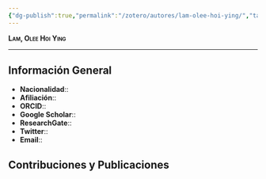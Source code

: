 ```yaml
---
{"dg-publish":true,"permalink":"/zotero/autores/lam-olee-hoi-ying/","tags":["#autor","#researcher"]}
---
```



<span style="font-variant:small-caps; font-weight: bold;"> Lam, Olee Hoi Ying </span>

---


## Información General

- **Nacionalidad**:: 
- **Afiliación**:: 
- **ORCID**:: 
- **Google Scholar**:: 
- **ResearchGate**:: 
- **Twitter**:: 
- **Email**::
  
## Contribuciones y Publicaciones







